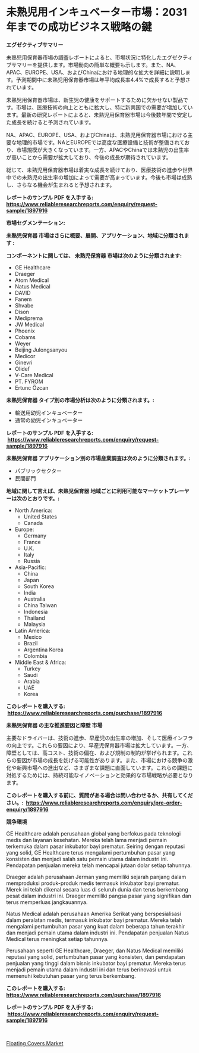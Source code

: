 <p><h1>未熟児用インキュベーター市場：2031年までの成功ビジネス戦略の鍵</h1></p><p><strong>エグゼクティブサマリー</strong></p>
<p><p>未熟児用保育器市場の調査レポートによると、市場状況に特化したエグゼクティブサマリーを提供します。市場動向の簡単な概要も示します。また、NA、APAC、EUROPE、USA、およびChinaにおける地理的な拡大を詳細に説明します。予測期間中に未熟児用保育器市場は年平均成長率4.4%で成長すると予想されています。</p><p>未熟児用保育器市場は、新生児の健康をサポートするために欠かせない製品です。市場は、医療技術の向上とともに拡大し、特に新興国での需要が増加しています。最新の研究レポートによると、未熟児用保育器市場は今後数年間で安定した成長を続けると予測されています。</p><p>NA、APAC、EUROPE、USA、およびChinaは、未熟児用保育器市場における主要な地理的市場です。NAとEUROPEでは高度な医療設備と技術が整備されており、市場規模が大きくなっています。一方、APACやChinaでは未熟児の出生率が高いことから需要が拡大しており、今後の成長が期待されています。</p><p>総じて、未熟児用保育器市場は着実な成長を続けており、医療技術の進歩や世界中での未熟児の出生率の増加によって需要が高まっています。今後も市場は成熟し、さらなる機会が生まれると予想されます。</p></p>
<p><strong>レポートのサンプル PDF を入手する: <a href="https://www.reliableresearchreports.com/enquiry/request-sample/1897916">https://www.reliableresearchreports.com/enquiry/request-sample/1897916</a></strong></p>
<p><strong>市場セグメンテーション:</strong></p>
<p><strong> 未熟児保育器 市場はさらに概要、展開、アプリケーション、地域に分類されます :</strong></p>
<p><strong>コンポーネントに関しては、 未熟児保育器 市場は次のように分類されます: &nbsp;</strong></p>
<p><ul><li>GE Healthcare</li><li>Draeger</li><li>Atom Medical</li><li>Natus Medical</li><li>DAVID</li><li>Fanem</li><li>Shvabe</li><li>Dison</li><li>Mediprema</li><li>JW Medical</li><li>Phoenix</li><li>Cobams</li><li>Weyer</li><li>Beijing Julongsanyou</li><li>Medicor</li><li>Ginevri</li><li>Olidef</li><li>V-Care Medical</li><li>PT. FYROM</li><li>Ertunc Özcan</li></ul></p>
<p><strong> 未熟児保育器 タイプ別の市場分析は次のように分類されます。:</strong></p>
<p><ul><li>輸送用幼児インキュベーター</li><li>通常の幼児インキュベーター</li></ul></p>
<p><strong>レポートのサンプル PDF を入手する: &nbsp;<a href="https://www.reliableresearchreports.com/enquiry/request-sample/1897916">https://www.reliableresearchreports.com/enquiry/request-sample/1897916</a></strong></p>
<p><strong> 未熟児保育器 アプリケーション別の市場産業調査は次のように分類されます。:</strong></p>
<p><ul><li>パブリックセクター</li><li>民間部門</li></ul></p>
<p><strong>地域に関して言えば、未熟児保育器 地域ごとに利用可能なマーケットプレーヤーは次のとおりです。:</strong></p>
<p><ul>
    <li>
        North America:
        <ul>
            <li>United States</li>
            <li>Canada</li>
        </ul>
    </li>
    <li>
        Europe:
        <ul>
            <li>Germany</li>
            <li>France</li>
            <li>U.K.</li>
            <li>Italy</li>
            <li>Russia</li>
        </ul>
    </li>
    <li>
        Asia-Pacific:
        <ul>
            <li>China</li>
            <li>Japan</li>
            <li>South Korea</li>
            <li>India</li>
            <li>Australia</li>
            <li>China Taiwan</li>
            <li>Indonesia</li>
            <li>Thailand</li>
            <li>Malaysia</li>
        </ul>
    </li>
    <li>
        Latin America:
        <ul>
            <li>Mexico</li>
            <li>Brazil</li>
            <li>Argentina Korea</li>
            <li>Colombia</li>
        </ul>
    </li>
    <li>
        Middle East & Africa:
        <ul>
            <li>Turkey</li>
            <li>Saudi</li>
            <li>Arabia</li>
            <li>UAE</li>
            <li>Korea</li>
        </ul>
    </li>
    </ul></p>
<p><strong>このレポートを購入する: &nbsp;<a href="https://www.reliableresearchreports.com/purchase/1897916">https://www.reliableresearchreports.com/purchase/1897916</a></strong></p>
<p><strong>未熟児保育器 の主な推進要因と障壁 市場</strong></p>
<p><p>主要なドライバーは、技術の進歩、早産児の出生率の増加、そして医療インフラの向上です。これらの要因により、早産児保育器市場は拡大しています。一方、障壁としては、高コスト、技術の偏在、および規制の制約が挙げられます。これらの要因が市場の成長を妨げる可能性があります。また、市場における競争の激化や新興市場への進出など、さまざまな課題に直面しています。これらの課題に対処するためには、持続可能なイノベーションと効果的な市場戦略が必要となります。</p></p>
<p><strong>このレポートを購入する前に、質問がある場合は問い合わせるか、共有してください。:&nbsp; <a href="https://www.reliableresearchreports.com/enquiry/pre-order-enquiry/1897916">https://www.reliableresearchreports.com/enquiry/pre-order-enquiry/1897916</a></strong></p>
<p><strong>競争環境</strong></p>
<p><p>GE Healthcare adalah perusahaan global yang berfokus pada teknologi medis dan layanan kesehatan. Mereka telah lama menjadi pemain terkemuka dalam pasar inkubator bayi prematur. Seiring dengan reputasi yang solid, GE Healthcare terus mengalami pertumbuhan pasar yang konsisten dan menjadi salah satu pemain utama dalam industri ini. Pendapatan penjualan mereka telah mencapai jutaan dolar setiap tahunnya.</p><p>Draeger adalah perusahaan Jerman yang memiliki sejarah panjang dalam memproduksi produk-produk medis termasuk inkubator bayi prematur. Merek ini telah dikenal secara luas di seluruh dunia dan terus berkembang pesat dalam industri ini. Draeger memiliki pangsa pasar yang signifikan dan terus memperluas jangkauannya.</p><p>Natus Medical adalah perusahaan Amerika Serikat yang berspesialisasi dalam peralatan medis, termasuk inkubator bayi prematur. Mereka telah mengalami pertumbuhan pasar yang kuat dalam beberapa tahun terakhir dan menjadi pemain utama dalam industri ini. Pendapatan penjualan Natus Medical terus meningkat setiap tahunnya.</p><p>Perusahaan seperti GE Healthcare, Draeger, dan Natus Medical memiliki reputasi yang solid, pertumbuhan pasar yang konsisten, dan pendapatan penjualan yang tinggi dalam bisnis inkubator bayi prematur. Mereka terus menjadi pemain utama dalam industri ini dan terus berinovasi untuk memenuhi kebutuhan pasar yang terus berkembang.</p></p>
<p><strong>このレポートを購入する: &nbsp; <a href="https://www.reliableresearchreports.com/purchase/1897916">https://www.reliableresearchreports.com/purchase/1897916</a></strong></p>
<p><strong>レポートのサンプル PDF を入手する: &nbsp;<a href="https://www.reliableresearchreports.com/enquiry/request-sample/1897916">https://www.reliableresearchreports.com/enquiry/request-sample/1897916</a></strong><strong></strong></p>
<p>&nbsp;</p>
<p><p><a href="https://github.com/Sarissaschmalingtr6fz2739/Market-Research-Report-List-1/blob/main/floating-covers-market.md">Floating Covers Market</a></p></p>